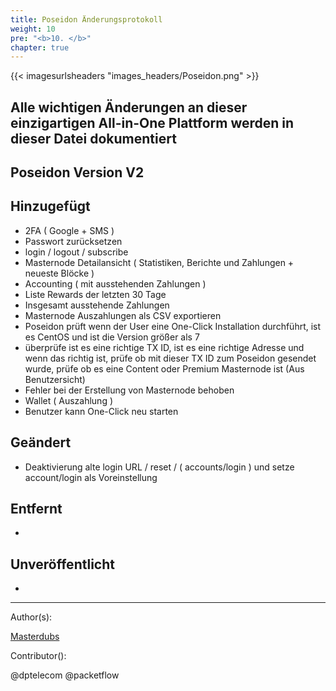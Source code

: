 ```yaml
---
title: Poseidon Änderungsprotokoll
weight: 10
pre: "<b>10. </b>"
chapter: true
---
```


{{< imagesurlsheaders "images_headers/Poseidon.png"  >}}

## Alle wichtigen Änderungen an dieser einzigartigen All-in-One Plattform werden in dieser Datei dokumentiert

## Poseidon Version V2

## Hinzugefügt  

- 2FA ( Google + SMS )  
- Passwort zurücksetzen
- login / logout / subscribe  
- Masternode Detailansicht ( Statistiken, Berichte und Zahlungen + neueste Blöcke )  
- Accounting ( mit ausstehenden Zahlungen )  
- Liste Rewards der letzten 30 Tage
- Insgesamt ausstehende Zahlungen
- Masternode Auszahlungen als CSV exportieren
- Poseidon prüft wenn der User eine One-Click Installation durchführt, ist es CentOS und ist die Version größer als 7
- überprüfe ist es eine richtige TX ID, ist es eine richtige Adresse und wenn das richtig ist, prüfe ob mit dieser TX ID zum Poseidon gesendet wurde, prüfe ob es eine Content oder Premium Masternode ist (Aus Benutzersicht)
- Fehler bei der Erstellung von Masternode behoben
- Wallet ( Auszahlung )  
- Benutzer kann One-Click neu starten

## Geändert  

- Deaktivierung alte login URL / reset / ( accounts/login ) und setze account/login als Voreinstellung

## Entfernt
-

## Unveröffentlicht
-

---
Author(s):  

[Masterdubs](https://git.pirl.io/masterdubs)

Contributor():  

@dptelecom
@packetflow
